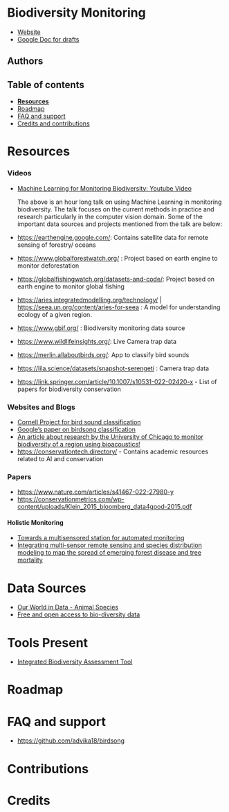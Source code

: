# **Biodiversity Monitoring** 

* [Website](https://advika18.github.io/biodiversity-monitoring)
* [Google Doc for drafts](https://docs.google.com/document/d/1Jt2TdY96cnegInXllhCbhpnPx1zoCiBwAKWf2uWHJ1o/edit?usp=sharing)

## Authors

## Table of contents

- [**Resources**](#resources)
- [Roadmap](#roadmap)
- [FAQ and support](#faq-and-support)
- [Credits and contributions](#credits)

# Resources

### Videos
* [Machine Learning for Monitoring Biodiversity: Youtube Video](https://www.youtube.com/watch?v=PpdNGjOtC20)

	The above is an hour long talk on using Machine Learning in monitoring biodiversity. The talk focuses on the current methods in practice and research particularly in the computer vision domain. Some of the important data sources and projects mentioned from the talk are below:

* https://earthengine.google.com/: Contains satellite data for remote sensing of forestry/ oceans
* https://www.globalforestwatch.org/ : Project based on earth engine to monitor deforestation
* https://globalfishingwatch.org/datasets-and-code/: Project based on earth engine to monitor global fishing
* https://aries.integratedmodelling.org/technology/  | https://seea.un.org/content/aries-for-seea : A model for understanding ecology of a given region. 
* https://www.gbif.org/ : Biodiversity monitoring data source
* https://www.wildlifeinsights.org/:  Live Camera trap data
* https://merlin.allaboutbirds.org/: App to classify bird sounds
* https://lila.science/datasets/snapshot-serengeti : Camera trap data
* https://link.springer.com/article/10.1007/s10531-022-02420-x - List of papers for biodiversity conservation

### Websites and Blogs								
* [Cornell Project for bird sound classification](https://birdnet.cornell.edu/)
* [Google’s paper on birdsong classification](https://ai.googleblog.com/2022/01/separating-birdsong-in-wild-for.html)
*  [An article about research by the University of Chicago to monitor biodiversity of a region using bioacoustics!](https://phys.org/news/2021-11-ai-species-biodiversity.html)
* https://conservationtech.directory/ - Contains academic resources related to AI and conservation

	
### Papers
* https://www.nature.com/articles/s41467-022-27980-y
* https://conservationmetrics.com/wp-content/uploads/Klein_2015_bloomberg_data4good-2015.pdf
#### Holistic Monitoring
* [Towards a multisensored station for automated monitoring](https://www.sciencedirect.com/science/article/pii/S1439179122000032)
* [Integrating multi-sensor remote sensing and species distribution modeling to
map the spread of emerging forest disease and tree mortality](https://www.fs.fed.us/psw/publications/efh/psw_2019_he001.pdf)

# Data Sources
* [Our World in Data - Animal Species](https://ourworldindata.org/biodiversity)
* [Free and open access to bio-diversity data](https://www.gbif.org/) 


# Tools Present
* [Integrated Biodiversity Assessment Tool](https://www.ibat-alliance.org/)


# Roadmap


# FAQ and support
* https://github.com/advika18/birdsong


# Contributions



# Credits

